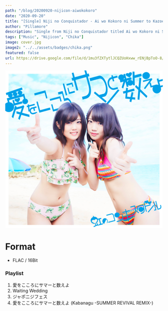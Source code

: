```yaml
---
path: "/blog/20200920-nijicon-aiwokokoro"
date: "2020-09-20"
title: "[Single] Niji no Conquistador - Ai wo Kokoro ni Summer to Kazoeyo"
author: "Pillamore"
description: "Single from Niji no Conquistador titled Ai wo Kokoro ni Summer to Kazoeyo."
tags: ["Music", "Nijicon", "Chika"]
image: cover.jpg
image2: "../../assets/badges/chika.png"
featured: false
url: https://drive.google.com/file/d/1mu3fZXTytlJCQZUoHxww_rENjBpToO-8/view?usp=sharing
---
```


![Nijicon - Ai wo Kokoro ni Summer to Kazoeyo](./cover.jpg)

# Format

- FLAC / 16Bit

### Playlist

1.  愛をこころにサマーと数えよ
2.  Waiting Wedding
3.  ジャポニジフェス
4.  愛をこころにサマーと数えよ (Kabanagu -SUMMER REVIVAL REMIX-)
